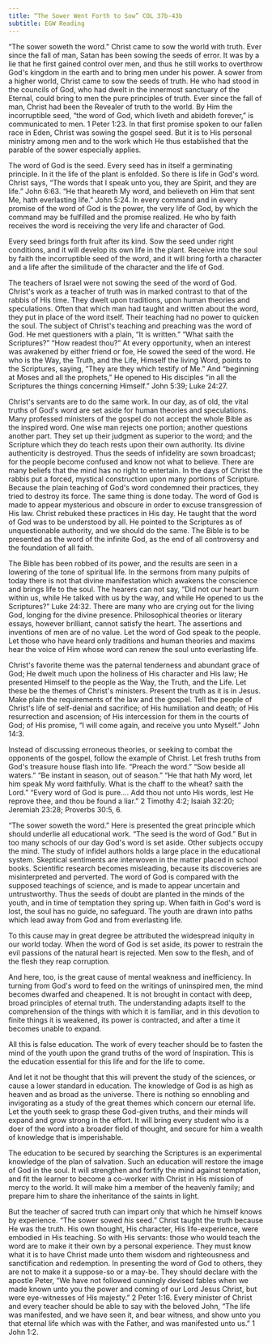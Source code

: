```yaml
---
title: “The Sower Went Forth to Sow” COL 37b-43b
subtitle: EGW Reading
---
```


“The sower soweth the word.” Christ came to sow the world with truth. Ever since the fall of man, Satan has been sowing the seeds of error. It was by a lie that he first gained control over men, and thus he still works to overthrow God's kingdom in the earth and to bring men under his power. A sower from a higher world, Christ came to sow the seeds of truth. He who had stood in the councils of God, who had dwelt in the innermost sanctuary of the Eternal, could bring to men the pure principles of truth. Ever since the fall of man, Christ had been the Revealer of truth to the world. By Him the incorruptible seed, “the word of God, which liveth and abideth forever,” is communicated to men. 1 Peter 1:23. In that first promise spoken to our fallen race in Eden, Christ was sowing the gospel seed. But it is to His personal ministry among men and to the work which He thus established that the parable of the sower especially applies.

The word of God is the seed. Every seed has in itself a germinating principle. In it the life of the plant is enfolded. So there is life in God's word. Christ says, “The words that I speak unto you, they are Spirit, and they are life.” John 6:63. “He that heareth My word, and believeth on Him that sent Me, hath everlasting life.” John 5:24. In every command and in every promise of the word of God is the power, the very life of God, by which the command may be fulfilled and the promise realized. He who by faith receives the word is receiving the very life and character of God.

Every seed brings forth fruit after its kind. Sow the seed under right conditions, and it will develop its own life in the plant. Receive into the soul by faith the incorruptible seed of the word, and it will bring forth a character and a life after the similitude of the character and the life of God.

The teachers of Israel were not sowing the seed of the word of God. Christ's work as a teacher of truth was in marked contrast to that of the rabbis of His time. They dwelt upon traditions, upon human theories and speculations. Often that which man had taught and written about the word, they put in place of the word itself. Their teaching had no power to quicken the soul. The subject of Christ's teaching and preaching was the word of God. He met questioners with a plain, “It is written.” “What saith the Scriptures?” “How readest thou?” At every opportunity, when an interest was awakened by either friend or foe, He sowed the seed of the word. He who is the Way, the Truth, and the Life, Himself the living Word, points to the Scriptures, saying, “They are they which testify of Me.” And “beginning at Moses and all the prophets,” He opened to His disciples “in all the Scriptures the things concerning Himself.” John 5:39; Luke 24:27.

Christ's servants are to do the same work. In our day, as of old, the vital truths of God's word are set aside for human theories and speculations. Many professed ministers of the gospel do not accept the whole Bible as the inspired word. One wise man rejects one portion; another questions another part. They set up their judgment as superior to the word; and the Scripture which they do teach rests upon their own authority. Its divine authenticity is destroyed. Thus the seeds of infidelity are sown broadcast; for the people become confused and know not what to believe. There are many beliefs that the mind has no right to entertain. In the days of Christ the rabbis put a forced, mystical construction upon many portions of Scripture. Because the plain teaching of God's word condemned their practices, they tried to destroy its force. The same thing is done today. The word of God is made to appear mysterious and obscure in order to excuse transgression of His law. Christ rebuked these practices in His day. He taught that the word of God was to be understood by all. He pointed to the Scriptures as of unquestionable authority, and we should do the same. The Bible is to be presented as the word of the infinite God, as the end of all controversy and the foundation of all faith.

The Bible has been robbed of its power, and the results are seen in a lowering of the tone of spiritual life. In the sermons from many pulpits of today there is not that divine manifestation which awakens the conscience and brings life to the soul. The hearers can not say, “Did not our heart burn within us, while He talked with us by the way, and while He opened to us the Scriptures?” Luke 24:32. There are many who are crying out for the living God, longing for the divine presence. Philosophical theories or literary essays, however brilliant, cannot satisfy the heart. The assertions and inventions of men are of no value. Let the word of God speak to the people. Let those who have heard only traditions and human theories and maxims hear the voice of Him whose word can renew the soul unto everlasting life.

Christ's favorite theme was the paternal tenderness and abundant grace of God; He dwelt much upon the holiness of His character and His law; He presented Himself to the people as the Way, the Truth, and the Life. Let these be the themes of Christ's ministers. Present the truth as it is in Jesus. Make plain the requirements of the law and the gospel. Tell the people of Christ's life of self-denial and sacrifice; of His humiliation and death; of His resurrection and ascension; of His intercession for them in the courts of God; of His promise, “I will come again, and receive you unto Myself.” John 14:3.

Instead of discussing erroneous theories, or seeking to combat the opponents of the gospel, follow the example of Christ. Let fresh truths from God's treasure house flash into life. “Preach the word.” “Sow beside all waters.” “Be instant in season, out of season.” “He that hath My word, let him speak My word faithfully. What is the chaff to the wheat? saith the Lord.” “Every word of God is pure.... Add thou not unto His words, lest He reprove thee, and thou be found a liar.” 2 Timothy 4:2; Isaiah 32:20; Jeremiah 23:28; Proverbs 30:5, 6.

“The sower soweth the word.” Here is presented the great principle which should underlie all educational work. “The seed is the word of God.” But in too many schools of our day God's word is set aside. Other subjects occupy the mind. The study of infidel authors holds a large place in the educational system. Skeptical sentiments are interwoven in the matter placed in school books. Scientific research becomes misleading, because its discoveries are misinterpreted and perverted. The word of God is compared with the supposed teachings of science, and is made to appear uncertain and untrustworthy. Thus the seeds of doubt are planted in the minds of the youth, and in time of temptation they spring up. When faith in God's word is lost, the soul has no guide, no safeguard. The youth are drawn into paths which lead away from God and from everlasting life.

To this cause may in great degree be attributed the widespread iniquity in our world today. When the word of God is set aside, its power to restrain the evil passions of the natural heart is rejected. Men sow to the flesh, and of the flesh they reap corruption.

And here, too, is the great cause of mental weakness and inefficiency. In turning from God's word to feed on the writings of uninspired men, the mind becomes dwarfed and cheapened. It is not brought in contact with deep, broad principles of eternal truth. The understanding adapts itself to the comprehension of the things with which it is familiar, and in this devotion to finite things it is weakened, its power is contracted, and after a time it becomes unable to expand.

All this is false education. The work of every teacher should be to fasten the mind of the youth upon the grand truths of the word of Inspiration. This is the education essential for this life and for the life to come.

And let it not be thought that this will prevent the study of the sciences, or cause a lower standard in education. The knowledge of God is as high as heaven and as broad as the universe. There is nothing so ennobling and invigorating as a study of the great themes which concern our eternal life. Let the youth seek to grasp these God-given truths, and their minds will expand and grow strong in the effort. It will bring every student who is a doer of the word into a broader field of thought, and secure for him a wealth of knowledge that is imperishable.

The education to be secured by searching the Scriptures is an experimental knowledge of the plan of salvation. Such an education will restore the image of God in the soul. It will strengthen and fortify the mind against temptation, and fit the learner to become a co-worker with Christ in His mission of mercy to the world. It will make him a member of the heavenly family; and prepare him to share the inheritance of the saints in light.

But the teacher of sacred truth can impart only that which he himself knows by experience. “The sower sowed _his_ seed.” Christ taught the truth because He was the truth. His own thought, His character, His life-experience, were embodied in His teaching. So with His servants: those who would teach the word are to make it their own by a personal experience. They must know what it is to have Christ made unto them wisdom and righteousness and sanctification and redemption. In presenting the word of God to others, they are not to make it a suppose-so or a may-be. They should declare with the apostle Peter, “We have not followed cunningly devised fables when we made known unto you the power and coming of our Lord Jesus Christ, but were eye-witnesses of His majesty.” 2 Peter 1:16. Every minister of Christ and every teacher should be able to say with the beloved John, “The life was manifested, and we have seen it, and bear witness, and show unto you that eternal life which was with the Father, and was manifested unto us.” 1 John 1:2.